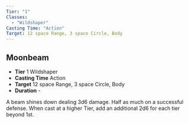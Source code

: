 ```yaml
---
Tier: "1"
Classes:
  - "Wildshaper"
Casting Time: "Action"
Target: 12 space Range, 3 space Circle, Body
---
```

## Moonbeam
- **Tier** 1 Wildshaper
- **Casting Time** Action
- **Target** 12 space Range, 3 space Circle, Body
- **Duration** -

A beam shines down dealing 3d6 damage. Half as much on a successful defense. When cast at a higher Tier, add an additional 2d6 for each tier beyond 1st.